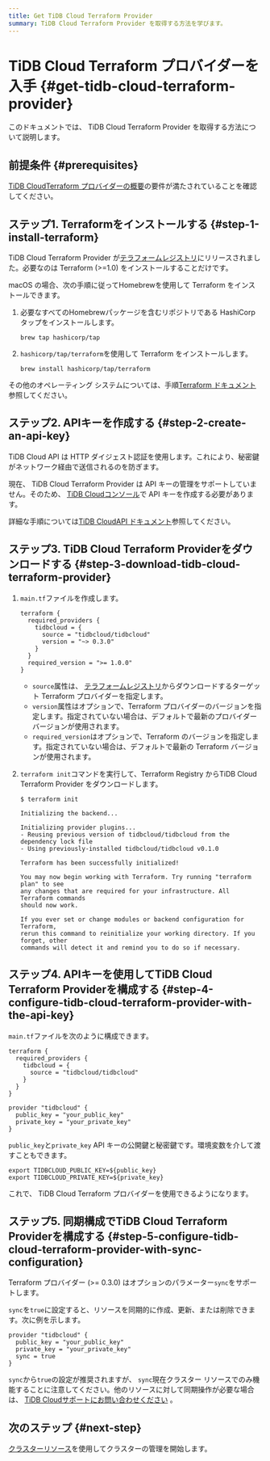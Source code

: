 ```yaml
---
title: Get TiDB Cloud Terraform Provider
summary: TiDB Cloud Terraform Provider を取得する方法を学びます。
---
```


# TiDB Cloud Terraform プロバイダーを入手 {#get-tidb-cloud-terraform-provider}

このドキュメントでは、 TiDB Cloud Terraform Provider を取得する方法について説明します。

## 前提条件 {#prerequisites}

[TiDB CloudTerraform プロバイダーの概要](/tidb-cloud/terraform-tidbcloud-provider-overview.md#requirements)の要件が満たされていることを確認してください。

## ステップ1. Terraformをインストールする {#step-1-install-terraform}

TiDB Cloud Terraform Provider が[テラフォームレジストリ](https://registry.terraform.io/)にリリースされました。必要なのは Terraform (&gt;=1.0) をインストールすることだけです。

macOS の場合、次の手順に従ってHomebrewを使用して Terraform をインストールできます。

1.  必要なすべてのHomebrewパッケージを含むリポジトリである HashiCorp タップをインストールします。

    ```shell
    brew tap hashicorp/tap
    ```

2.  `hashicorp/tap/terraform`を使用して Terraform をインストールします。

    ```shell
    brew install hashicorp/tap/terraform
    ```

その他のオペレーティング システムについては、手順[Terraform ドキュメント](https://learn.hashicorp.com/tutorials/terraform/install-cli)参照してください。

## ステップ2. APIキーを作成する {#step-2-create-an-api-key}

TiDB Cloud API は HTTP ダイジェスト認証を使用します。これにより、秘密鍵がネットワーク経由で送信されるのを防ぎます。

現在、 TiDB Cloud Terraform Provider は API キーの管理をサポートしていません。そのため、 [TiDB Cloudコンソール](https://tidbcloud.com/console/clusters)で API キーを作成する必要があります。

詳細な手順については[TiDB CloudAPI ドキュメント](https://docs.pingcap.com/tidbcloud/api/v1beta#section/Authentication/API-Key-Management)参照してください。

## ステップ3. TiDB Cloud Terraform Providerをダウンロードする {#step-3-download-tidb-cloud-terraform-provider}

1.  `main.tf`ファイルを作成します。

        terraform {
          required_providers {
            tidbcloud = {
              source = "tidbcloud/tidbcloud"
              version = "~> 0.3.0"
            }
          }
          required_version = ">= 1.0.0"
        }

    -   `source`属性は、 [テラフォームレジストリ](https://registry.terraform.io/)からダウンロードするターゲット Terraform プロバイダーを指定します。
    -   `version`属性はオプションで、Terraform プロバイダーのバージョンを指定します。指定されていない場合は、デフォルトで最新のプロバイダー バージョンが使用されます。
    -   `required_version`はオプションで、Terraform のバージョンを指定します。指定されていない場合は、デフォルトで最新の Terraform バージョンが使用されます。

2.  `terraform init`コマンドを実行して、Terraform Registry からTiDB Cloud Terraform Provider をダウンロードします。

        $ terraform init

        Initializing the backend...

        Initializing provider plugins...
        - Reusing previous version of tidbcloud/tidbcloud from the dependency lock file
        - Using previously-installed tidbcloud/tidbcloud v0.1.0

        Terraform has been successfully initialized!

        You may now begin working with Terraform. Try running "terraform plan" to see
        any changes that are required for your infrastructure. All Terraform commands
        should now work.

        If you ever set or change modules or backend configuration for Terraform,
        rerun this command to reinitialize your working directory. If you forget, other
        commands will detect it and remind you to do so if necessary.

## ステップ4. APIキーを使用してTiDB Cloud Terraform Providerを構成する {#step-4-configure-tidb-cloud-terraform-provider-with-the-api-key}

`main.tf`ファイルを次のように構成できます。

    terraform {
      required_providers {
        tidbcloud = {
          source = "tidbcloud/tidbcloud"
        }
      }
    }

    provider "tidbcloud" {
      public_key = "your_public_key"
      private_key = "your_private_key"
    }

`public_key`と`private_key` API キーの公開鍵と秘密鍵です。環境変数を介して渡すこともできます。

    export TIDBCLOUD_PUBLIC_KEY=${public_key}
    export TIDBCLOUD_PRIVATE_KEY=${private_key}

これで、 TiDB Cloud Terraform プロバイダーを使用できるようになります。

## ステップ5. 同期構成でTiDB Cloud Terraform Providerを構成する {#step-5-configure-tidb-cloud-terraform-provider-with-sync-configuration}

Terraform プロバイダー (&gt;= 0.3.0) はオプションのパラメーター`sync`をサポートします。

`sync`を`true`に設定すると、リソースを同期的に作成、更新、または削除できます。次に例を示します。

    provider "tidbcloud" {
      public_key = "your_public_key"
      private_key = "your_private_key"
      sync = true
    }

`sync`から`true`の設定が推奨されますが、 `sync`現在クラスター リソースでのみ機能することに注意してください。他のリソースに対して同期操作が必要な場合は、 [TiDB Cloudサポートにお問い合わせください](/tidb-cloud/tidb-cloud-support.md) 。

## 次のステップ {#next-step}

[クラスターリソース](/tidb-cloud/terraform-use-cluster-resource.md)を使用してクラスターの管理を開始します。
